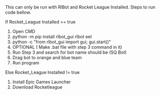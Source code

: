This can only be run with RlBot and Rocket League Installed. Steps to run code bellow.




If Rocket_League Installed == true
  1. Open CMD
  2. python -m pip install rlbot_gui rlbot eel
  3. python -c "from rlbot_gui import gui; gui.start()"
  4. OPTIONAL ( Make .bat file with step 3 command in it)
  5. Run Step 3 and search for bot name should be (SQ Bot)
  6. Drag bot to orange and blue team
  7. Run program
    
Else Rocket_League Installed != true
  1. Install Epic Games Launcher
  2. Download Rocketleague

